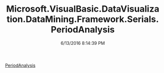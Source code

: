 ﻿---
title: Microsoft.VisualBasic.DataVisualization.DataMining.Framework.Serials.PeriodAnalysis
date: 6/13/2016 8:14:39 PM
---

[PeriodAnalysis](T-Microsoft.VisualBasic.DataVisualization.DataMining.Framework.Serials.PeriodAnalysis.PeriodAnalysis.html)
